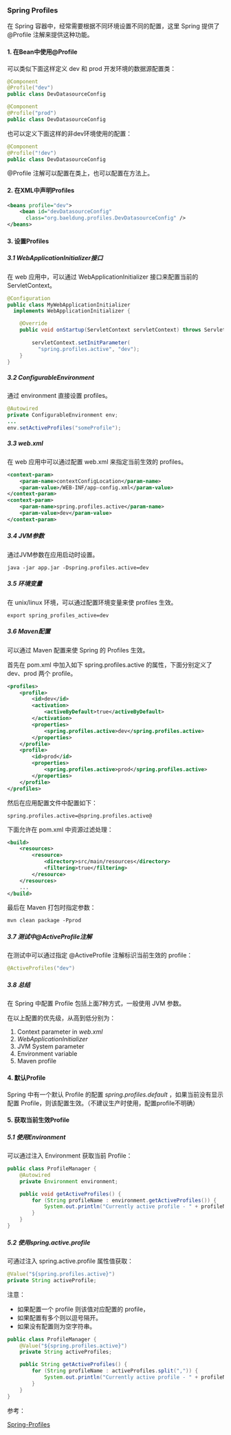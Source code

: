### Spring Profiles



在 Spring 容器中，经常需要根据不同环境设置不同的配置，这里 Spring 提供了 @Profile 注解来提供这种功能。



#### 1. 在Bean中使用@Profile

可以类似下面这样定义 dev 和 prod 开发环境的数据源配置类：

```java
@Component
@Profile("dev")
public class DevDatasourceConfig
```

```java
@Component
@Profile("prod")
public class DevDatasourceConfig
```

也可以定义下面这样的非dev环境使用的配置：

```java
@Component
@Profile("!dev")
public class DevDatasourceConfig
```

@Profile 注解可以配置在类上，也可以配置在方法上。



#### 2. 在XML中声明Profiles

```xml
<beans profile="dev">
    <bean id="devDatasourceConfig" 
      class="org.baeldung.profiles.DevDatasourceConfig" />
</beans>
```



#### 3. 设置Profiles

##### 3.1 WebApplicationInitializer接口

在 web 应用中，可以通过 WebApplicationInitializer 接口来配置当前的 ServletContext。

```java
@Configuration
public class MyWebApplicationInitializer 
  implements WebApplicationInitializer {

    @Override
    public void onStartup(ServletContext servletContext) throws ServletException {
 
        servletContext.setInitParameter(
          "spring.profiles.active", "dev");
    }
}
```



##### 3.2 ConfigurableEnvironment

通过 environment 直接设置 profiles。

```java
@Autowired
private ConfigurableEnvironment env;
...
env.setActiveProfiles("someProfile");
```



##### 3.3 web.xml

在 web 应用中可以通过配置 web.xml 来指定当前生效的 profiles。

```xml
<context-param>
    <param-name>contextConfigLocation</param-name>
    <param-value>/WEB-INF/app-config.xml</param-value>
</context-param>
<context-param>
    <param-name>spring.profiles.active</param-name>
    <param-value>dev</param-value>
</context-param>
```



##### 3.4 JVM参数

通过JVM参数在应用启动时设置。

```shell
java -jar app.jar -Dspring.profiles.active=dev
```



##### 3.5 环境变量

在 unix/linux 环境，可以通过配置环境变量来使 profiles 生效。

```shell
export spring_profiles_active=dev
```



##### 3.6 Maven配置

可以通过 Maven 配置来使 Spring 的 Profiles 生效。

首先在 pom.xml 中加入如下 spring.profiles.active 的属性，下面分别定义了 dev、prod 两个 profile。

```xml
<profiles>
    <profile>
        <id>dev</id>
        <activation>
            <activeByDefault>true</activeByDefault>
        </activation>
        <properties>
            <spring.profiles.active>dev</spring.profiles.active>
        </properties>
    </profile>
    <profile>
        <id>prod</id>
        <properties>
            <spring.profiles.active>prod</spring.profiles.active>
        </properties>
    </profile>
</profiles>
```

然后在应用配置文件中配置如下：

```
spring.profiles.active=@spring.profiles.active@
```

下面允许在 pom.xml 中资源过滤处理：

```xml
<build>
    <resources>
        <resource>
            <directory>src/main/resources</directory>
            <filtering>true</filtering>
        </resource>
    </resources>
    ...
</build>
```

最后在 Maven 打包时指定参数：

```shell
mvn clean package -Pprod
```



##### 3.7 测试中@ActiveProfile注解

在测试中可以通过指定 @ActiveProfile 注解标识当前生效的 profile：

```java
@ActiveProfiles("dev")
```



##### 3.8 总结

在 Spring 中配置 Profile 包括上面7种方式，一般使用 JVM 参数。

在以上配置的优先级，从高到低分别为：

1. Context parameter in *web.xml*
2. *WebApplicationInitializer*
3. JVM System parameter
4. Environment variable
5. Maven profile



#### 4. 默认Profile

Spring 中有一个默认 Profile 的配置 *spring.profiles.default* ，如果当前没有显示配置 Profile，则该配置生效。（不建议生产时使用，配置profile不明确）



#### 5. 获取当前生效Profile

##### 5.1 使用Environment

可以通过注入 Environment 获取当前 Profile：

```java
public class ProfileManager {
    @Autowired
    private Environment environment;

    public void getActiveProfiles() {
        for (String profileName : environment.getActiveProfiles()) {
            System.out.println("Currently active profile - " + profileName);
        }  
    }
}
```

##### 5.2 使用spring.active.profile

可通过注入 spring.active.profile 属性值获取：

```java
@Value("${spring.profiles.active}")
private String activeProfile;
```

注意：

* 如果配置一个 profile 则该值对应配置的 profile，
* 如果配置有多个则以逗号隔开。
* 如果没有配置则为空字符串。

```java
public class ProfileManager {
    @Value("${spring.profiles.active}")
    private String activeProfiles;

    public String getActiveProfiles() {
        for (String profileName : activeProfiles.split(",")) {
            System.out.println("Currently active profile - " + profileName);
        }
    }
}
```



参考：

[Spring-Profiles](https://www.baeldung.com/spring-profiles)


